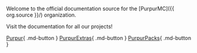 Welcome to the official documentation source for the&nbsp;[PurpurMC]({{ org.source }}/)&nbsp;organization.


<div markdown="1" id="center">

Visit the documentation for all our projects!

[Purpur](purpur){ .md-button }
[PurpurExtras](purpurextras){ .md-button }
[PurpurPacks](purpurpacks){ .md-button }

</div>

